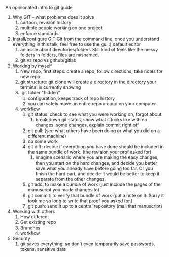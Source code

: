 An opinionated intro to git guide

1. Why GIT - what problems does it solve
   1. cartoon, revision history
   2. multiple people working on one project
   3. enforce standards
2. Install/configure GIT
   Git from the command line, once you understand everything in this talk, feel free to use the gui :)
   default editor
   1. an aside about directories/folders 
      Still kind of feels like the messy folders in folders, files are misnamed.
   2. git vs repo vs github/gitlab
3. Working by myself
   1. New repo, first steps: create a repo, follow directions, take notes for new repo
   2. git structure: git clone will create a directory in the directory your terminal is currently showing
   3. .git folder "hidden"
      1. configuration, keeps track of repo history
      2. you can safely move an entire repo around on your computer 
   4. workflow
      1. git status: check to see what you were working on, forgot about
      	 1. break down git status, show what it looks like with no changes, some changes, explain commit right off
      2. git pull: (see what others have been doing or what you did on a different machine)
      3. do some work
      4. git diff: decide if everything you have done should be included in the same bundle of work.
      (the revision your prof asked for)
      	 1. imagine scenario where you are making the easy changes, then you start on the hard changes, and
	    decide you better save what you already have before going too far. Or you finish the hard part, and
	    decide it would be better to keep it separate from the other changes.
      5. git add: to make a bundle of work (just include the pages of the manuscript you made changes to)
      6. git commit: to verify that bundle of work
      (put a note on it: Sorry it took me so long to write that proof you asked for.)
      7. git push: send it up to a central repository (mail that manuscript)
4. Working with others
   1. How different
   2. Get existing repo
   3. Branches
   4. workflow
5. Security
   1. git saves everything, so don't even temporarily save passwords, tokens, sensitive data


